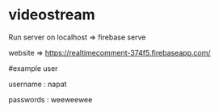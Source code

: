# videostream

Run server on localhost =>  firebase serve

website => https://realtimecomment-374f5.firebaseapp.com/

#example user

username : napat

passwords : weeweewee
